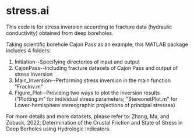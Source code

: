 # stress.ai
This code is for stress inversion according to fracture data (hydraulic conductivity) obtained from deep boreholes.

Taking scientific borehole Cajon Pass as an example, this MATLAB package includes 4 folders:

1) Initiation--Specifying directories of input and output
2) CajonPass--Including fracture datasets of Cajon Pass and output of stress inversion
3) Main_Inversion--Performing stress inversion in the main function "FracInv.m"
4) Figure_Plot--Providing two ways to plot the inversion results ("Plotting.m" for individual stress parameters; "StereonetPlot.m" for Lower-hemisphere stereographic projections of principal stresses)

For more details and more datasets, please refer to:
Zhang, Ma, and Zoback, 2022, Determination of the Crustal Friction and State of Stress in Deep Borholes using Hydrologic Indicators.


